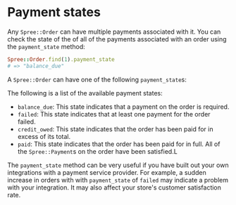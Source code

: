 # Payment states

<!-- TODO:
  This article is a stub. It may need to be merged with another orders article
  in the future.
-->

Any `Spree::Order` can have multiple payments associated with it. You can check
the state of the of all of the payments associated with an order using the
`payment_state` method:

```ruby
Spree::Order.find(1).payment_state
# => "balance_due"
```

A `Spree::Order` can have one of the following `payment_state`s:

The following is a list of the available payment states:

- `balance_due`: This state indicates that a payment on the order is required.
- `failed`: This state indicates that at least one payment for the order failed.
- `credit_owed`: This state indicates that the order has been paid for in excess
  of its total.
- `paid`: This state indicates that the order has been paid for in full. All of
  the `Spree::Payment`s on the order have been satisfied.L

The `payment_state` method can be very useful if you have built out your own
integrations with a payment service provider. For example, a sudden increase in
orders with with `payment_state` of `failed` may indicate a problem with your
integration. It may also affect your store's customer satisfaction rate.

<!-- TODO:
  Link to documentation about logging once it has been merged. payment_state
  would be a useful thing to log.
-->

<!-- TODO:
  Link to payment service providers article in this article once it is merged.
-->

[payment-service-providers]: ../payments/payment-service-providers.html
